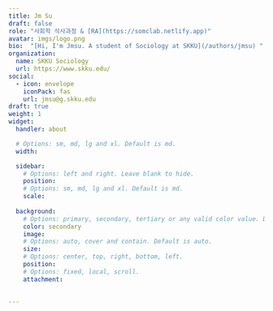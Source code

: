 ```yaml
---
title: Jm Su
draft: false
role: "사회학 석사과정 & [RA](https://somclab.netlify.app)"
avatar: imgs/logo.png
bio:  "[Hi, I'm Jmsu. A student of Sociology at SKKU](/authors/jmsu) "
organization:
  name: SKKU Sociology 
  url: https://www.skku.edu/
social:
  - icon: envelope
    iconPack: fas
    url: jmsu@g.skku.edu
draft: true
weight: 1
widget:
  handler: about

  # Options: sm, md, lg and xl. Default is md.
  width:

  sidebar:
    # Options: left and right. Leave blank to hide.
    position:
    # Options: sm, md, lg and xl. Default is md.
    scale:
  
  background:
    # Options: primary, secondary, tertiary or any valid color value. Default is primary.
    color: secondary
    image:
    # Options: auto, cover and contain. Default is auto.
    size:
    # Options: center, top, right, bottom, left.
    position:
    # Options: fixed, local, scroll.
    attachment: 

  
---
```


